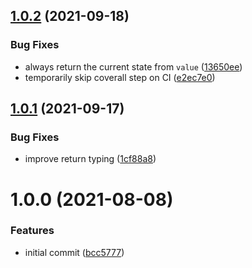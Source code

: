 ## [1.0.2](https://github.com/cheesebit/use-value/compare/v1.0.1...v1.0.2) (2021-09-18)


### Bug Fixes

* always return the current state from `value` ([13650ee](https://github.com/cheesebit/use-value/commit/13650ee8d7c7d08dbd7a4ae223bd3869c338c682))
* temporarily skip coverall step on CI ([e2ec7e0](https://github.com/cheesebit/use-value/commit/e2ec7e08ffd57b2df7b29f69cc043269d43ca7c7))

## [1.0.1](https://github.com/cheesebit/use-value/compare/v1.0.0...v1.0.1) (2021-09-17)


### Bug Fixes

* improve return typing ([1cf88a8](https://github.com/cheesebit/use-value/commit/1cf88a8fce9b2234abfbab26ced8b1bba5a9f49e))

# 1.0.0 (2021-08-08)


### Features

* initial commit ([bcc5777](https://github.com/cheesebit/use-value/commit/bcc5777e30353664f1cc9b5cbfedf49e3cf19c89))
